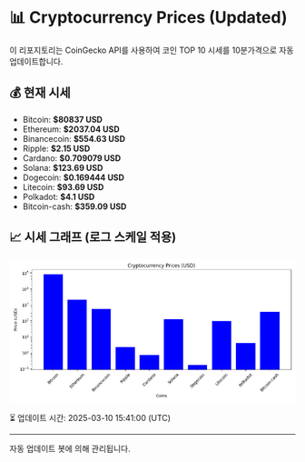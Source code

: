 
# 📊 Cryptocurrency Prices (Updated)

이 리포지토리는 CoinGecko API를 사용하여 코인 TOP 10 시세를 10분가격으로 자동 업데이트합니다.

## 💰 현재 시세
- Bitcoin: **$80837 USD**
- Ethereum: **$2037.04 USD**
- Binancecoin: **$554.63 USD**
- Ripple: **$2.15 USD**
- Cardano: **$0.709079 USD**
- Solana: **$123.69 USD**
- Dogecoin: **$0.169444 USD**
- Litecoin: **$93.69 USD**
- Polkadot: **$4.1 USD**
- Bitcoin-cash: **$359.09 USD**

## 📈 시세 그래프 (로그 스케일 적용)
![Crypto Prices](crypto_prices.png)

⏳ 업데이트 시간: 2025-03-10 15:41:00 (UTC)

---
자동 업데이트 봇에 의해 관리됩니다.
